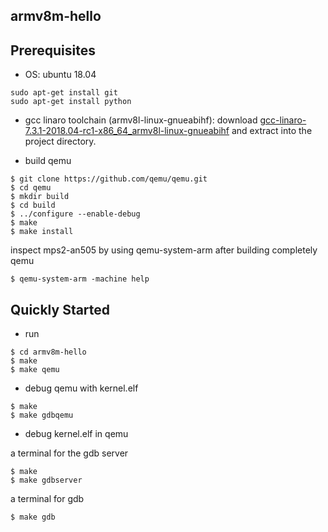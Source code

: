 
armv8m-hello
---

Prerequisites
---

* OS: 
ubuntu 18.04

```
sudo apt-get install git
sudo apt-get install python
```

* gcc linaro toolchain (armv8l-linux-gnueabihf):
download [gcc-linaro-7.3.1-2018.04-rc1-x86_64_armv8l-linux-gnueabihf](http://snapshots.linaro.org/components/toolchain/binaries/7.3-2018.04-rc1/armv8l-linux-gnueabihf/) and extract into the project directory.

* build qemu

```
$ git clone https://github.com/qemu/qemu.git
$ cd qemu	
$ mkdir build
$ cd build
$ ../configure --enable-debug
$ make
$ make install
```

inspect mps2-an505 by using qemu-system-arm after building completely qemu

```
$ qemu-system-arm -machine help
```

Quickly Started
---

* run
```
$ cd armv8m-hello
$ make
$ make qemu
```

* debug qemu with kernel.elf

```
$ make
$ make gdbqemu
```

* debug kernel.elf in qemu

a terminal for the gdb server
```
$ make
$ make gdbserver
```

a terminal for gdb

```
$ make gdb
```








